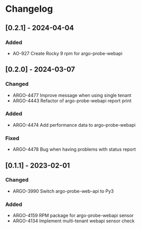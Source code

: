 # Changelog

## [0.2.1] - 2024-04-04

### Added

* AO-927 Create Rocky 9 rpm for argo-probe-webapi

## [0.2.0] - 2024-03-07

### Changed

* ARGO-4477 Improve message when using single tenant
* ARGO-4443 Refactor of argo-probe-webapi report print

### Added

* ARGO-4474 Add performance data to argo-probe-webapi

### Fixed

* ARGO-4478 Bug when having problems with status report

## [0.1.1] - 2023-02-01

### Changed

* ARGO-3990 Switch argo-probe-web-api to Py3

### Added

* ARGO-4159 RPM package for argo-probe-webapi sensor
* ARGO-4134 Implement multi-tenant webapi sensor check
